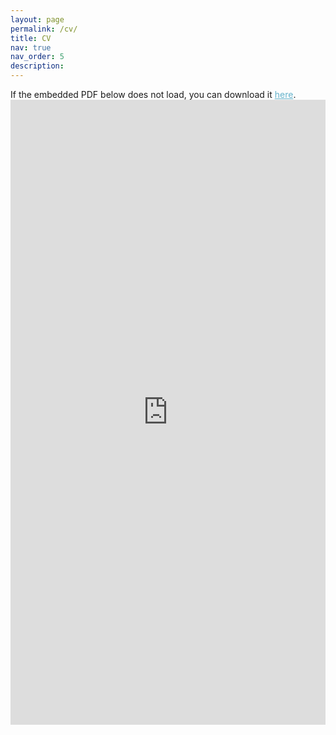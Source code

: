 ```yaml
---
layout: page
permalink: /cv/
title: CV
nav: true
nav_order: 5
description: 
---
```

If the embedded PDF below does not load, you can download it <a href="https://benneigh.github.io/assets/pdf/Benyamin Tabarsi - CV.pdf" style="color:#64B2CB">here</a>.
<embed src="https://benneigh.github.io/assets/pdf/Benyamin Tabarsi - CV.pdf" type="application/pdf" style="width:100%; height:1000px; margin-left: auto; margin-right: auto;" frameborder="0"/>
